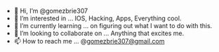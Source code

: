 - 👋 Hi, I’m @gomezbrie307
- 👀 I’m interested in ... IOS, Hacking, Apps, Everything cool.
- 🌱 I’m currently learning ... on figuring out what I want to do with this.
- 💞️ I’m looking to collaborate on ... Anything that excites me.
- 📫 How to reach me ... @gomezbrie307@gmail.com

<!---
gomezbrie307/gomezbrie307 is a ✨ special ✨ repository because its `README.md` (this file) appears on your GitHub profile.
You can click the Preview link to take a look at your changes.
--->
